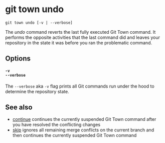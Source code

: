 # git town undo

```command-summary
git town undo [-v | --verbose]
```

The _undo_ command reverts the last fully executed Git Town command. It performs
the opposite activities that the last command did and leaves your repository in
the state it was before you ran the problematic command.

## Options

#### `-v`<br>`--verbose`

The `--verbose` aka `-v` flag prints all Git commands run under the hood to
determine the repository state.

## See also

- [continue](continue.md) continues the currently suspended Git Town command
  after you have resolved the conflicting changes
- [skip](skip.md) ignores all remaining merge conflicts on the current branch
  and then continues the currently suspended Git Town command
